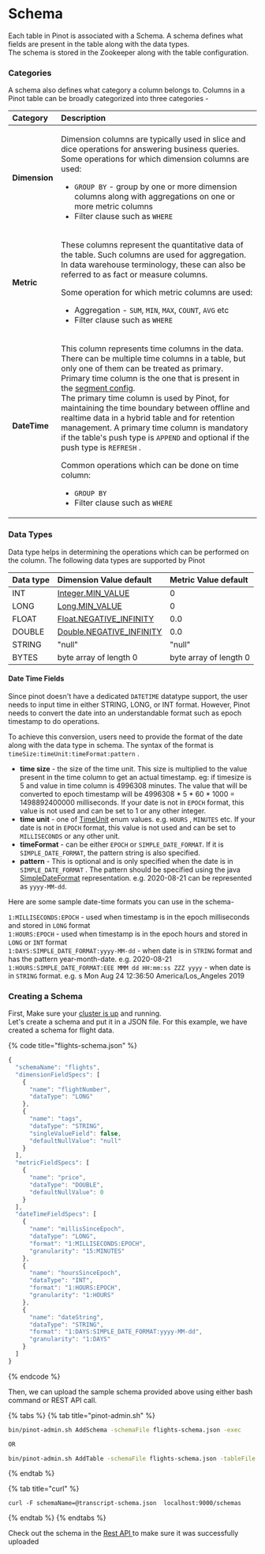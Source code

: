 # Schema

Each table in Pinot is associated with a Schema. A schema defines what fields are present in the table along with the data types.   
The schema is stored in the Zookeeper along with the table configuration.

### Categories

A schema also defines what category a column belongs to. Columns in a Pinot table can be broadly categorized into three categories - 

<table>
  <thead>
    <tr>
      <th style="text-align:left">Category</th>
      <th style="text-align:left">Description</th>
    </tr>
  </thead>
  <tbody>
    <tr>
      <td style="text-align:left"><b>Dimension</b>
      </td>
      <td style="text-align:left">
        <p></p>
        <p>Dimension columns are typically used in slice and dice operations for
          answering business queries. Some operations for which dimension columns
          are used:</p>
        <ul>
          <li><code>GROUP BY</code> - group by one or more dimension columns along with
            aggregations on one or more metric columns</li>
          <li>Filter clause such as <code>WHERE</code>
          </li>
        </ul>
      </td>
    </tr>
    <tr>
      <td style="text-align:left"><b>Metric</b>
      </td>
      <td style="text-align:left">
        <p>These columns represent the quantitative data of the table. Such columns
          are used for aggregation. In data warehouse terminology, these can also
          be referred to as fact or measure columns.</p>
        <p>Some operation for which metric columns are used:</p>
        <ul>
          <li>Aggregation - <code>SUM</code>, <code>MIN</code>, <code>MAX</code>, <code>COUNT</code>, <code>AVG</code> etc</li>
          <li>Filter clause such as <code>WHERE</code>
          </li>
        </ul>
      </td>
    </tr>
    <tr>
      <td style="text-align:left"><b>DateTime</b>
      </td>
      <td style="text-align:left">
        <p>This column represents time columns in the data. There can be multiple
          time columns in a table, but only one of them can be treated as primary.
          Primary time column is the one that is present in the <a href="../../configuration-reference/table.md#segments-config">segment config</a>.
          <br
          />The primary time column is used by Pinot, for maintaining the time boundary
          between offline and realtime data in a hybrid table and for retention management.
          A primary time column is mandatory if the table&apos;s push type is <code>APPEND</code> and
          optional if the push type is <code>REFRESH</code> .</p>
        <p></p>
        <p>Common operations which can be done on time column:</p>
        <ul>
          <li><code>GROUP BY</code>
          </li>
          <li>Filter clause such as <code>WHERE</code>
          </li>
        </ul>
      </td>
    </tr>
  </tbody>
</table>

### Data Types

Data type helps in determining the operations which can be performed on the column. The following data types are supported by Pinot

| Data type | Dimension Value default | Metric Value default |
| :--- | :--- | :--- |
| INT | [Integer.MIN\_VALUE](https://docs.oracle.com/javase/7/docs/api/java/lang/Integer.html#MIN_VALUE) | 0 |
| LONG | [Long.MIN\_VALUE](https://docs.oracle.com/javase/7/docs/api/java/lang/Long.html#MIN_VALUE) | 0 |
| FLOAT | [Float.NEGATIVE\_INFINITY](https://docs.oracle.com/javase/7/docs/api/java/lang/Float.html#NEGATIVE_INFINITY) | 0.0 |
| DOUBLE | [Double.NEGATIVE\_INFINITY](https://docs.oracle.com/javase/7/docs/api/java/lang/Double.html#NEGATIVE_INFINITY) | 0.0 |
| STRING | "null" | "null" |
| BYTES | byte array of length 0 | byte array of length 0 |

#### Date Time Fields

Since pinot doesn't have a dedicated `DATETIME` datatype support, the user needs to input time in either STRING, LONG, or INT format. However, Pinot needs to convert the date into an understandable format such as epoch timestamp to do operations.

To achieve this conversion, users need to provide the format of the date along with the data type in schema.  The syntax of the format is `timeSize:timeUnit:timeFormat:pattern` .

* **time size** - the size of the time unit. This size is multiplied to the value present in the time column to get an actual timestamp. eg: if timesize is 5 and value in time column is 4996308 minutes. The value that will be converted to epoch timestamp will be 4996308 \* 5 \* 60 \* 1000 = 1498892400000 milliseconds. If your date is not in `EPOCH` format, this value is not used and can be set to 1 or any other integer. 
* **time unit** - one of  [TimeUnit](https://docs.oracle.com/javase/8/docs/api/java/util/concurrent/TimeUnit.html) enum values. e.g. `HOURS` , `MINUTES` etc.  If your date is not in `EPOCH` format, this value is not used and can be set to `MILLISECONDS` or any other unit. 
* **timeFormat** - can be either `EPOCH` or `SIMPLE_DATE_FORMAT`. If it is `SIMPLE_DATE_FORMAT`, the pattern string is also specified.  
* **pattern** - This is optional and is only specified when the date is in `SIMPLE_DATE_FORMAT` . The pattern should be specified using the java [SimpleDateFormat](https://docs.oracle.com/javase/8/docs/api/java/text/SimpleDateFormat.html) representation. e.g. 2020-08-21 can be represented as `yyyy-MM-dd`. 

Here are some sample date-time formats you can use in the schema-   
  
`1:MILLISECONDS:EPOCH` - used when timestamp is in the epoch milliseconds and stored in `LONG` format  
`1:HOURS:EPOCH` - used when timestamp is in the epoch hours and stored in `LONG`  or `INT` format  
`1:DAYS:SIMPLE_DATE_FORMAT:yyyy-MM-dd` - when date is in `STRING` format and has the pattern year-month-date. e.g. 2020-08-21  
`1:HOURS:SIMPLE_DATE_FORMAT:EEE MMM dd HH:mm:ss ZZZ yyyy` - when date is in `STRING` format. e.g. s Mon Aug 24 12:36:50 America/Los\_Angeles 2019 

### Creating a Schema

First, Make sure your [cluster is up](cluster.md#setup-a-pinot-cluster) and running.   
Let's create a schema and put it in a JSON file. For this example, we have created a schema for flight data.

{% code title="flights-schema.json" %}
```javascript
{
  "schemaName": "flights",
  "dimensionFieldSpecs": [
    {
      "name": "flightNumber",
      "dataType": "LONG"
    },
    {
      "name": "tags",
      "dataType": "STRING",
      "singleValueField": false,
      "defaultNullValue": "null"
    }
  ],
  "metricFieldSpecs": [
    {
      "name": "price",
      "dataType": "DOUBLE",
      "defaultNullValue": 0
    }
  ],
  "dateTimeFieldSpecs": [
    {
      "name": "millisSinceEpoch",
      "dataType": "LONG",
      "format": "1:MILLISECONDS:EPOCH",
      "granularity": "15:MINUTES"
    },
    {
      "name": "hoursSinceEpoch",
      "dataType": "INT",
      "format": "1:HOURS:EPOCH",
      "granularity": "1:HOURS"
    },
    {
      "name": "dateString",
      "dataType": "STRING",
      "format": "1:DAYS:SIMPLE_DATE_FORMAT:yyyy-MM-dd",
      "granularity": "1:DAYS"
    }
  ]
}
```
{% endcode %}

Then, we can upload the sample schema provided above using either bash command or REST API call.

{% tabs %}
{% tab title="pinot-admin.sh" %}
```bash
bin/pinot-admin.sh AddSchema -schemaFile flights-schema.json -exec

OR

bin/pinot-admin.sh AddTable -schemaFile flights-schema.json -tableFile flights-table.json -exec
```
{% endtab %}

{% tab title="curl" %}
```
curl -F schemaName=@transcript-schema.json  localhost:9000/schemas
```
{% endtab %}
{% endtabs %}

Check out the schema in the [Rest API ](http://localhost:9000/help#!/Schema/getSchema)to make sure it was successfully uploaded

